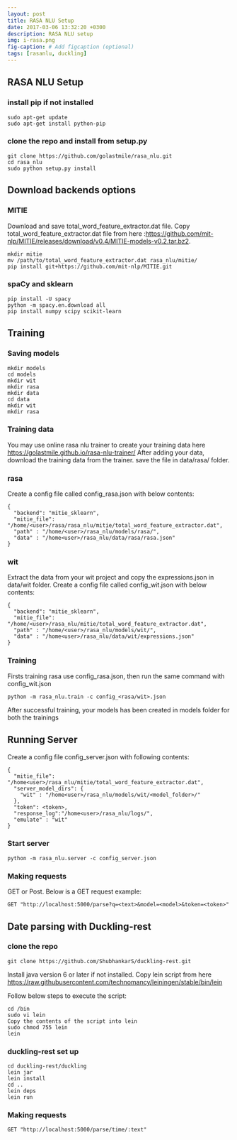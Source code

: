 ```yaml
---
layout: post
title: RASA NLU Setup
date: 2017-03-06 13:32:20 +0300
description: RASA NLU setup 
img: i-rasa.png
fig-caption: # Add figcaption (optional)
tags: [rasanlu, duckling]
---
```

## RASA NLU Setup
### install pip if not installed
```
sudo apt-get update
sudo apt-get install python-pip
```

### clone the repo and install from setup.py
```
git clone https://github.com/golastmile/rasa_nlu.git
cd rasa_nlu
sudo python setup.py install
```

## Download backends options
### MITIE
Download and save total_word_feature_extractor.dat file. Copy total_word_feature_extractor.dat file from here :https://github.com/mit-nlp/MITIE/releases/download/v0.4/MITIE-models-v0.2.tar.bz2.
```
mkdir mitie
mv /path/to/total_word_feature_extractor.dat rasa_nlu/mitie/
pip install git+https://github.com/mit-nlp/MITIE.git
```
### spaCy and sklearn
```
pip install -U spacy
python -m spacy.en.download all
pip install numpy scipy scikit-learn
```
## Training
### Saving models
```
mkdir models
cd models
mkdir wit
mkdir rasa
mkdir data
cd data
mkdir wit
mkdir rasa
```
### Training data
You may use online rasa nlu trainer to create your training data here https://golastmile.github.io/rasa-nlu-trainer/
After adding your data, download the training data from the trainer. save the file in data/rasa/ folder.
### rasa
Create a config file called config_rasa.json with below contents:
```
{
  "backend": "mitie_sklearn",
  "mitie_file": "/home/<user>/rasa/rasa_nlu/mitie/total_word_feature_extractor.dat",
  "path" : "/home/<user>/rasa_nlu/models/rasa/",
  "data" : "/home<user>/rasa_nlu/data/rasa/rasa.json"
}
```
### wit
Extract the data from your wit project and copy the expressions.json in data/wit folder.
Create a config file called config_wit.json with below contents:
```
{
  "backend": "mitie_sklearn",
  "mitie_file": "/home/<user>/rasa_nlu/mitie/total_word_feature_extractor.dat",
  "path" : "/home/<user>/rasa_nlu/models/wit/",
  "data" : "/home<user>/rasa_nlu/data/wit/expressions.json"
}
```
### Training
Firsts training rasa use config_rasa.json, then run the same command with config_wit.json
```
python -m rasa_nlu.train -c config_<rasa/wit>.json
```
After successful training, your models has been created in models folder for both the trainings

## Running Server
Create a config file config_server.json with following contents:
```
{
  "mitie_file": "/home<user>/rasa_nlu/mitie/total_word_feature_extractor.dat",
  "server_model_dirs": {
    "wit" : "/home<user>/rasa_nlu/models/wit/<model_folder>/"
  },
  "token": <token>,
  "response_log":"/home<user>/rasa_nlu/logs/",
  "emulate" : "wit" 
}
```
### Start server
```
python -m rasa_nlu.server -c config_server.json
```

### Making requests
GET or Post. Below is a GET request example:
```
GET "http://localhost:5000/parse?q=<text>&model=<model>&token=<token>"
```

## Date parsing with Duckling-rest
### clone the repo
```
git clone https://github.com/ShubhankarS/duckling-rest.git
```
Install java version 6 or later if not installed. Copy lein script from here https://raw.githubusercontent.com/technomancy/leiningen/stable/bin/lein

Follow below steps to execute the script:
```
cd /bin
sudo vi lein
Copy the contents of the script into lein
sudo chmod 755 lein
lein
```
### duckling-rest set up
```
cd duckling-rest/duckling
lein jar
lein install
cd ..
lein deps
lein run
```
### Making requests
```
GET "http://localhost:5000/parse/time/:text"
```
